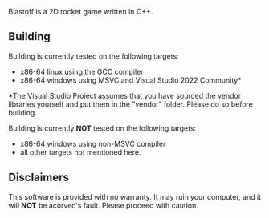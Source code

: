 Blastoff is a 2D rocket game written in C++.

## Building

Building is currently tested on the following targets:

- x86-64 linux using the GCC compiler
- x86-64 windows using MSVC and Visual Studio 2022 Community*

*The Visual Studio Project assumes that you have sourced the vendor libraries yourself and put them in the "vendor" folder. Please do so before building.

Building is currently **NOT** tested on the following targets:

- x86-64 windows using non-MSVC compiler
- all other targets not mentioned here.

## Disclaimers
This software is provided with no warranty. It may ruin your computer, and it will **NOT** be acorvec's fault. Please proceed with caution.
